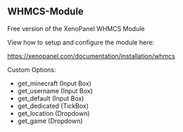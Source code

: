 ## WHMCS-Module
Free version of the XenoPanel WHMCS Module

View how to setup and configure the module here:

https://xenopanel.com/documentation/installation/whmcs

Custom Options:
- get_minecraft (Input Box)
- get_username (Input Box)
- get_default (Input Box)
- get_dedicated (TickBox)
- get_location (Dropdown)
- get_game (Dropdown)
